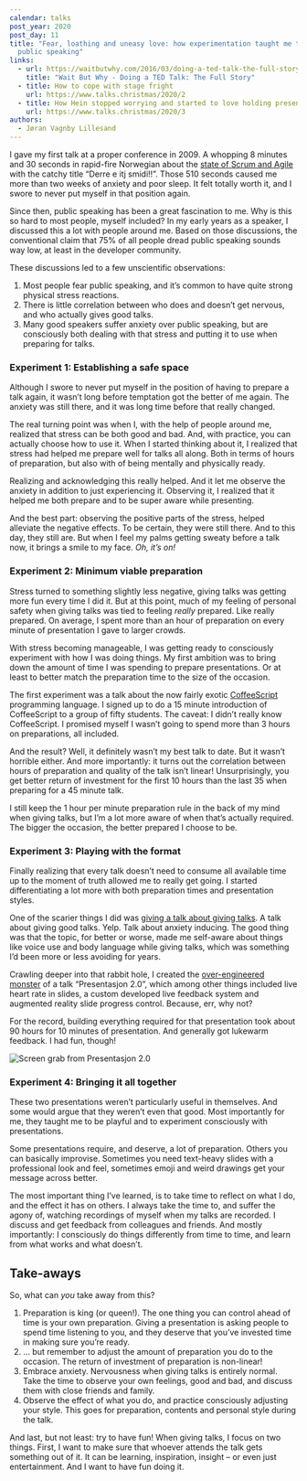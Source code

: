 ```yaml
---
calendar: talks
post_year: 2020
post_day: 11
title: "Fear, loathing and uneasy love: how experimentation taught me to enjoy
  public speaking"
links:
  - url: https://waitbutwhy.com/2016/03/doing-a-ted-talk-the-full-story.html
    title: "Wait But Why - Doing a TED Talk: The Full Story"
  - title: How to cope with stage fright
    url: https://www.talks.christmas/2020/2
  - title: How Hein stopped worrying and started to love holding presentations
    url: https://www.talks.christmas/2020/3
authors:
  - Jøran Vagnby Lillesand
---
```

I gave my first talk at a proper conference in 2009. A whopping 8 minutes and 30 seconds in rapid-fire Norwegian about the [state of Scrum and Agile](https://vimeo.com/30517513) with the catchy title “Derre e itj smidi!!”. Those 510 seconds caused me more than two weeks of anxiety and poor sleep. It felt totally worth it, and I swore to never put myself in that position again.

Since then, public speaking has been a great fascination to me. Why is this so hard to most people, myself included? In my early years as a speaker, I discussed this a lot with people around me. Based on those discussions, the conventional claim that 75% of all people dread public speaking sounds way low, at least in the developer community.

These discussions led to a few unscientific observations:

1. Most people fear public speaking, and it’s common to have quite strong physical stress reactions.
2. There is little correlation between who does and doesn’t get nervous, and who actually gives good talks.
3. Many good speakers suffer anxiety over public speaking, but are consciously both dealing with that stress and putting it to use when preparing for talks.

### Experiment 1: Establishing a safe space

Although I swore to never put myself in the position of having to prepare a talk again, it wasn’t long before temptation got the better of me again. The anxiety was still there, and it was long time before that really changed.

The real turning point was when I, with the help of people around me, realized that stress can be both good and bad. And, with practice, you can actually choose how to use it. When I started thinking about it, I realized that stress had helped me prepare well for talks all along. Both in terms of hours of preparation, but also with of being mentally and physically ready.

Realizing and acknowledging this really helped. And it let me observe the anxiety in addition to just experiencing it. Observing it, I realized that it helped me both prepare and to be super aware while presenting.

And the best part: observing the positive parts of the stress, helped alleviate the negative effects. To be certain, they were still there. And to this day, they still are. But when I feel my palms getting sweaty before a talk now, it brings a smile to my face. *Oh, it’s on!*

### Experiment 2: Minimum viable preparation

Stress turned to something slightly less negative, giving talks was getting more fun every time I did it. But at this point, much of my feeling of personal safety when giving talks was tied to feeling *really* prepared. Like really prepared. On average, I spent more than an hour of preparation on every minute of presentation I gave to larger crowds.

With stress becoming manageable, I was getting ready to consciously experiment with how I was doing things. My first ambition was to bring down the amount of time I was spending to prepare presentations. Or at least to better match the preparation time to the size of the occasion.

The first experiment was a talk about the now fairly exotic [CoffeeScript](https://coffeescript.org/) programming language. I signed up to do a 15 minute introduction of CoffeeScript to a group of fifty students. The caveat: I didn’t really know CoffeeScript. I promised myself I wasn’t going to spend more than 3 hours on preparations, all included.

And the result? Well, it definitely wasn’t my best talk to date. But it wasn’t horrible either. And more importantly: it turns out the correlation between hours of preparation and quality of the talk isn’t linear! Unsurprisingly, you get better return of investment for the first 10 hours than the last 35 when preparing for a 45 minute talk. 

I still keep the 1 hour per minute preparation rule in the back of my mind when giving talks, but I’m a lot more aware of when that’s actually required. The bigger the occasion, the better prepared I choose to be.

### Experiment 3: Playing with the format

Finally realizing that every talk doesn’t need to consume all available time up to the moment of truth allowed me to really get going. I started differentiating a lot more with both preparation times and presentation styles.

One of the scarier things I did was [giving a talk about giving talks](https://lillesand.github.io/presentations/presentasjonsteknikk/). A talk about giving good talks. Yelp. Talk about anxiety inducing. The good thing was that the topic, for better or worse, made me self-aware about things like voice use and body language while giving talks, which was something I’d been more or less avoiding for years.

Crawling deeper into that rabbit hole, I created the [over-engineered monster](https://vimeo.com/105857887) of a talk “Presentasjon 2.0”, which among other things included live heart rate in slides, a custom developed live feedback system and augmented reality slide progress control. Because, err, why not? 

For the record, building everything required for that presentation took about 90 hours for 10 minutes of presentation. And generally got lukewarm feedback. I had fun, though!

![Screen grab from Presentasjon 2.0](https://i.ibb.co/Zzh12rz/Screenshot-2020-12-06-at-13-32-30.png "Just because you can, doesn't necessarily mean you should")


### Experiment 4: Bringing it all together

These two presentations weren’t particularly useful in themselves. And some would argue that they weren’t even that good. Most importantly for me, they taught me to be playful and to experiment consciously with presentations.

Some presentations require, and deserve, a lot of preparation. Others you can basically improvise. Sometimes you need text-heavy slides with a professional look and feel, sometimes emoji and weird drawings get your message across better.

The most important thing I’ve learned, is to take time to reflect on what I do, and the effect it has on others. I always take the time to, and suffer the agony of, watching recordings of myself when my talks are recorded. I discuss and get feedback from colleagues and friends. And mostly importantly: I consciously do things differently from time to time, and learn from what works and what doesn’t.

## Take-aways

So, what can *you* take away from this?


1. Preparation is king (or queen!). The one thing you can control ahead of time is your own preparation. Giving a presentation is asking people to spend time listening to you, and they deserve that you’ve invested time in making sure you’re ready.
2. … but remember to adjust the amount of preparation you do to the occasion. The return of investment of preparation is non-linear!
3. Embrace anxiety. Nervousness when giving talks is entirely normal. Take the time to observe your own feelings, good and bad, and discuss them with close friends and family.
4. Observe the effect of what you do, and practice consciously adjusting your style. This goes for preparation, contents and personal style during the talk.

And last, but not least: try to have fun! When giving talks, I focus on two things. First, I want to make sure that whoever attends the talk gets something out of it. It can be learning, inspiration, insight – or even just entertainment. And I want to have fun doing it.
